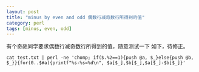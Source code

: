 ```yaml
---
layout: post
title: "minus by even and odd 偶数行减奇数行所得到的值"
category: perl
tags: [minus, even, odd]
---
```


有个奇葩同学要求偶数行减奇数行所得到的值，随意测试一下
如下，待修正。
```
cat test.txt | perl -ne 'chomp; if($.%2==1){push @a, $_}else{push @b, $_}}{for(0..$#a){printf"%s-%s=%d\n", $a[$_],$b[$_],$a[$_]-$b[$_]}' 
```
